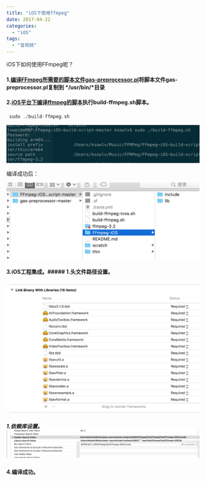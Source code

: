```yaml
---
title: "iOS下使用ffmpeg"
date: 2017-04-22 
categories:
  - "iOS"
tags:
  - "音视频"
---
```

<!--more-->

iOS下如何使用FFmpeg呢？

<!--more-->

#### 1.[编译FFmpeg所需要的脚本文件gas-preprocessor.pl](https://github.com/mansr/gas-preprocessor)将脚本文件gas-preprocessor.pl复制到 */usr/bin/*目录

#### 2.[iOS平台下编译ffmpeg的脚本](https://github.com/kewlbear/FFmpeg-iOS-build-script)执行**build-ffmpeg.sh**脚本。

```objective-c
 sudo ./build-ffmpeg.sh

```

![image](/images/post/2017-4-22-iOS-xia-shi-yong-ffmpeg/buildscript.png) 

编译成功后：

![image](/images/post/2017-4-22-iOS-xia-shi-yong-ffmpeg/buildscriptresult.png) 


#### 3.iOS工程集成。##### 1.头文件路径设置。
![image](/images/post/2017-4-22-iOS-xia-shi-yong-ffmpeg/libs.png) 

##### 1.依赖库设置。![image](/images/post/2017-4-22-iOS-xia-shi-yong-ffmpeg/pathsetting.png) 

#### 4.编译成功。